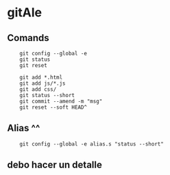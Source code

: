 # gitAle

##  Comands

```
    git config --global -e
    git status
    git reset

    git add *.html
    git add js/*.js
    git add css/
    git status --short
    git commit --amend -m "msg"
    git reset --soft HEAD^
```
## Alias ^^

```
    git config --global -e alias.s "status --short"
```
 ## debo hacer un detalle

 ```
 
 ```